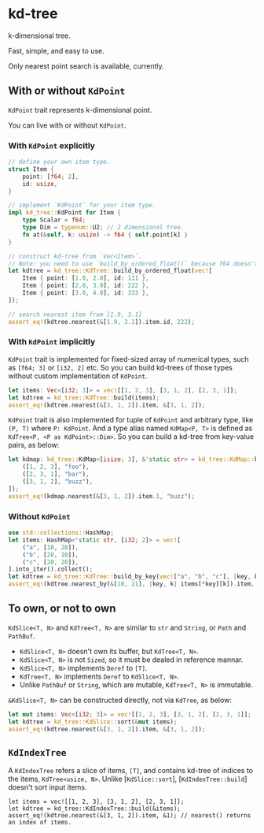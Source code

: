 # kd-tree

k-dimensional tree.

Fast, simple, and easy to use.

Only nearest point search is available, currently.

## With or without `KdPoint`

`KdPoint` trait represents k-dimensional point.

You can live with or without `KdPoint`.

### With `KdPoint` explicitly

```rust
// define your own item type.
struct Item {
    point: [f64; 2],
    id: usize,
}

// implement `KdPoint` for your item type.
impl kd_tree::KdPoint for Item {
    type Scalar = f64;
    type Dim = typenum::U2; // 2 dimensional tree.
    fn at(&self, k: usize) -> f64 { self.point[k] }
}

// construct kd-tree from `Vec<Item>`.
// Note: you need to use `build_by_ordered_float()` because f64 doesn't implement `Ord` trait.
let kdtree = kd_tree::KdTree::build_by_ordered_float(vec![
    Item { point: [1.0, 2.0], id: 111 },
    Item { point: [2.0, 3.0], id: 222 },
    Item { point: [3.0, 4.0], id: 333 },
]);

// search nearest item from [1.9, 3.1]
assert_eq!(kdtree.nearest(&[1.9, 3.1]).item.id, 222);
```

### With `KdPoint` implicitly

`KdPoint` trait is implemented for fixed-sized array of numerical types, such as `[f64; 3]` or `[i32, 2]` etc.
So you can build kd-trees of those types without custom implementation of `KdPoint`.

```rust
let items: Vec<[i32; 3]> = vec![[1, 2, 3], [3, 1, 2], [2, 3, 1]];
let kdtree = kd_tree::KdTree::build(items);
assert_eq!(kdtree.nearest(&[3, 1, 2]).item, &[3, 1, 2]);
```

`KdPoint` trait is also implemented for tuple of `KdPoint` and arbitrary type, like `(P, T)` where `P: KdPoint`.
And a type alias named `KdMap<P, T>` is defined as `KdTree<P, <P as KdPoint>::Dim>`.
So you can build a kd-tree from key-value pairs, as below:
```rust
let kdmap: kd_tree::KdMap<[isize; 3], &'static str> = kd_tree::KdMap::build(vec![
    ([1, 2, 3], "foo"),
    ([2, 3, 1], "bar"),
    ([3, 1, 2], "buzz"),
]);
assert_eq!(kdmap.nearest(&[3, 1, 2]).item.1, "buzz");
```

### Without `KdPoint`

```rust
use std::collections::HashMap;
let items: HashMap<'static str, [i32; 2]> = vec![
    ("a", [10, 20]),
    ("b", [20, 10]),
    ("c", [20, 20]),
].into_iter().collect();
let kdtree = kd_tree::KdTree::build_by_key(vec!["a", "b", "c"], |key, k| items[*key][k]);
assert_eq!(kdtree.nearest_by(&[18, 21], |key, k| items[*key][k]).item, &"c");
```

## To own, or not to own

`KdSlice<T, N>` and `KdTree<T, N>` are similar to `str` and `String`, or `Path` and `PathBuf`.

- `KdSlice<T, N>` doesn't own its buffer, but `KdTree<T, N>`.
- `KdSlice<T, N>` is not `Sized`, so it must be dealed in reference mannar.
- `KdSlice<T, N>` implements `Deref` to `[T]`.
- `KdTree<T, N>` implements `Deref` to `KdSlice<T, N>`.
- Unlike `PathBuf` or `String`, which are mutable, `KdTree<T, N>` is immutable.

`&KdSlice<T, N>` can be constructed directly, not via `KdTree`, as below:

```rust
let mut items: Vec<[i32; 3]> = vec![[1, 2, 3], [3, 1, 2], [2, 3, 1]];
let kdtree = kd_tree::KdSlice::sort(&mut items);
assert_eq!(kdtree.nearest(&[3, 1, 2]).item, &[3, 1, 2]);
```

## `KdIndexTree`
A `KdIndexTree` refers a slice of items, `[T]`, and contains kd-tree of indices to the items, `KdTree<usize, N>`.
Unlike [`KdSlice::sort`], [`KdIndexTree::build`] doesn't sort input items.
```
let items = vec![[1, 2, 3], [3, 1, 2], [2, 3, 1]];
let kdtree = kd_tree::KdIndexTree::build(&items);
assert_eq!(kdtree.nearest(&[3, 1, 2]).item, &1); // nearest() returns an index of items.
```
